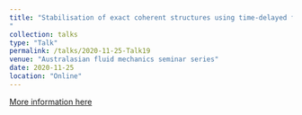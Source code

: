```yaml
---
title: "Stabilisation of exact coherent structures using time-delayed feedback in 2D turbulence 
"
collection: talks
type: "Talk"
permalink: /talks/2020-11-25-Talk19
venue: "Australasian fluid mechanics seminar series"
date: 2020-11-25
location: "Online"
---
```


[More information here](https://www.youtube.com/watch?v=CeQWeZ7vNzU)
